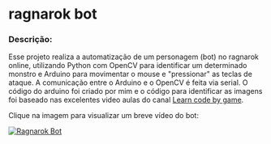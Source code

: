 # ragnarok bot

### Descrição:
Esse projeto realiza a automatização de um personagem (bot) no ragnarok online, utilizando Python com OpenCV para identificar um determinado monstro e Arduino para movimentar o mouse e "pressionar" as teclas de ataque. A comunicação entre o Arduino e o OpenCV é feita via serial. O código do arduino foi criado por mim e o código para identificar as imagens foi baseado nas excelentes video aulas do canal [Learn code by game](https://www.youtube.com/watch?v=KecMlLUuiE4&list=RDCMUCD8vb6Bi7_K_78nItq5YITA&start_radio=1&rv=WymCpVUPWQ4).

Clique na imagem para visualizar um breve vídeo do bot:

[![Ragnarok Bot](https://img.youtube.com/vi/cwGrY1NHTZQ/0.jpg)](https://www.youtube.com/watch?v=cwGrY1NHTZQ "Ragnarok Bot")
